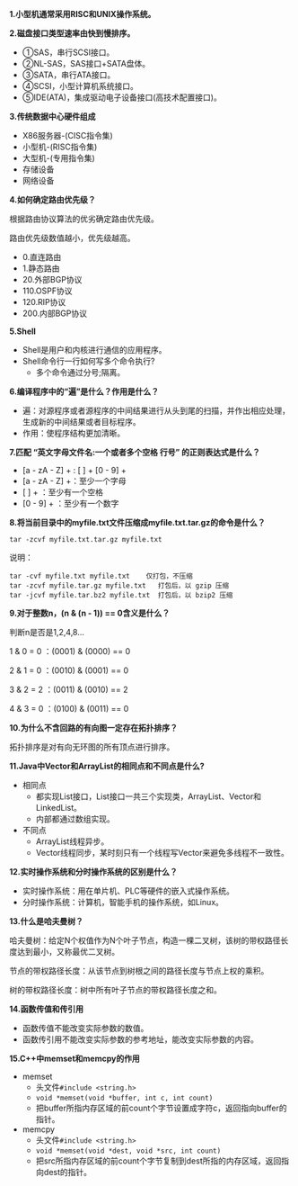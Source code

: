 **1.小型机通常采用RISC和UNIX操作系统。**

**2.磁盘接口类型速率由快到慢排序。**

+ ①SAS，串行SCSI接口。
+ ②NL-SAS，SAS接口+SATA盘体。
+ ③SATA，串行ATA接口。
+ ④SCSI，小型计算机系统接口。
+ ⑤IDE(ATA)，集成驱动电子设备接口(高技术配置接口)。

**3.传统数据中心硬件组成**

+ X86服务器-(CISC指令集)
+ 小型机-(RISC指令集)
+ 大型机-(专用指令集)
+ 存储设备
+ 网络设备

**4.如何确定路由优先级？**

根据路由协议算法的优劣确定路由优先级。

路由优先级数值越小，优先级越高。

+ 0.直连路由
+ 1.静态路由
+ 20.外部BGP协议
+ 110.OSPF协议
+ 120.RIP协议
+ 200.内部BGP协议

**5.Shell**

+ Shell是用户和内核进行通信的应用程序。
+ Shell命令行一行如何写多个命令执行?
  + 多个命令通过分号;隔离。

**6.编译程序中的“遍”是什么？作用是什么？**

+ 遍：对源程序或者源程序的中间结果进行从头到尾的扫描，并作出相应处理，生成新的中间结果或者目标程序。
+ 作用：使程序结构更加清晰。

**7.匹配 “英文字母文件名:一个或者多个空格 行号” 的正则表达式是什么？**

+ [a - zA - Z] + : [ ] + [0 - 9] + 
+ [a - zA - Z] +：至少一个字母
+ \[  \] + ：至少有一个空格
+ [0 - 9] + ：至少有一个数字

**8.将当前目录中的myfile.txt文件压缩成myfile.txt.tar.gz的命令是什么？**

```
tar -zcvf myfile.txt.tar.gz myfile.txt
```

说明：

```
tar -cvf myfile.txt myfile.txt    仅打包，不压缩
tar -zcvf myfile.tar.gz myfile.txt   打包后，以 gzip 压缩 
tar -jcvf myfile.tar.bz2 myfile.txt  打包后，以 bzip2 压缩 
```

**9.对于整数n，(n & (n - 1)) == 0含义是什么？**

判断n是否是1,2,4,8...

1 & 0 = 0 ：(0001) & (0000) == 0

2 & 1 = 0 ：(0010)  & (0001) == 0

3 & 2 = 2 ：(0011)  &  (0010) == 2

4 & 3 = 0 ：(0100) & (0011) == 0

**10.为什么不含回路的有向图一定存在拓扑排序？**

拓扑排序是对有向无环图的所有顶点进行排序。

**11.Java中Vector和ArrayList的相同点和不同点是什么?**

+ 相同点
  + 都实现List接口，List接口一共三个实现类，ArrayList、Vector和LinkedList。
  + 内部都通过数组实现。
+ 不同点
  + ArrayList线程异步。
  + Vector线程同步，某时刻只有一个线程写Vector来避免多线程不一致性。

**12.实时操作系统和分时操作系统的区别是什么？**

+ 实时操作系统：用在单片机、PLC等硬件的嵌入式操作系统。
+ 分时操作系统：计算机，智能手机的操作系统，如Linux。

**13.什么是哈夫曼树？**

哈夫曼树：给定N个权值作为N个叶子节点，构造一棵二叉树，该树的带权路径长度达到最小，又称最优二叉树。

节点的带权路径长度：从该节点到树根之间的路径长度与节点上权的乘积。

树的带权路径长度：树中所有叶子节点的带权路径长度之和。

**14.函数传值和传引用**

+ 函数传值不能改变实际参数的数值。
+ 函数传引用不能改变实际参数的参考地址，能改变实际参数的内容。

**15.C++中memset和memcpy的作用**

+ memset
  + 头文件``#include <string.h>``
  + ``void *memset(void *buffer, int c, int count)``
  + 把buffer所指内存区域的前count个字节设置成字符c，返回指向buffer的指针。
+ memcpy
  + 头文件``#include <string.h>``
  + ``void *memset(void *dest, void *src, int count)``
  + 把src所指内存区域的前count个字节复制到dest所指的内存区域，返回指向dest的指针。